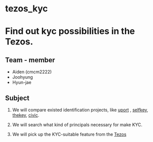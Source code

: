 # tezos_kyc

# Find out kyc possibilities in the Tezos.

## Team - member
- Aiden (cmcm2222)
- Joohyung 
- Hyun-jae

## Subject

1. We will compare existed identification projects, like [uport](https://www.uport.me/) , [selfkey](https://selfkey.org), [thekey](https://www.thekey.vip/#/homePage), [civic](https://www.civic.com/).

2. We will search what kind of principals necessary for make KYC. 

3. We will pick up the KYC-suitable feature from the [Tezos](https://tezos.com/)
